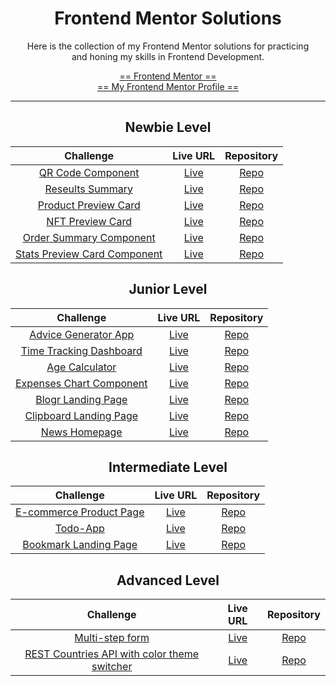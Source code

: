 <div align="center">

# Frontend Mentor Solutions

Here is the collection of my Frontend Mentor solutions for practicing<br>and honing my skills in Frontend Development.

[== Frontend Mentor ==](https://www.frontendmentor.io/home)<br>
[== My Frontend Mentor Profile ==](https://www.frontendmentor.io/profile/Lemon1903)

---

## Newbie Level

|                                                      Challenge                                                      |                                              Live URL                                               |                                                    Repository                                                    |
| :-----------------------------------------------------------------------------------------------------------------: | :-------------------------------------------------------------------------------------------------: | :--------------------------------------------------------------------------------------------------------------: |
|              [QR Code Component](https://www.frontendmentor.io/challenges/qr-code-component-iux_sIO_H)              |       [Live](https://lemon1903.github.io/Frontend-Mentor-Solutions/Newbie/qr_code_component)        |       [Repo](https://github.com/Lemon1903/Frontend-Mentor-Solutions/tree/master/Newbie/qr_code_component)        |
|          [Reseults Summary](https://www.frontendmentor.io/challenges/results-summary-component-CE_K6s0maV)          |   [Live](https://lemon1903.github.io/Frontend-Mentor-Solutions/Newbie/results_summary_component)    |   [Repo](https://github.com/Lemon1903/Frontend-Mentor-Solutions/tree/master/Newbie/results_summary_component)    |
|     [Product Preview Card](https://www.frontendmentor.io/challenges/product-preview-card-component-GO7UmttRfa)      | [Live](https://lemon1903.github.io/Frontend-Mentor-Solutions/Newbie/product_preview_card_component) | [Repo](https://github.com/Lemon1903/Frontend-Mentor-Solutions/tree/master/Newbie/product_preview_card_component) |
|          [NFT Preview Card](https://www.frontendmentor.io/challenges/nft-preview-card-component-SbdUL_w0U)          |   [Live](https://lemon1903.github.io/Frontend-Mentor-Solutions/Newbie/nft_preview_card_component)   |   [Repo](https://github.com/Lemon1903/Frontend-Mentor-Solutions/tree/master/Newbie/nft_preview_card_component)   |
|      [Order Summary Component](https://www.frontendmentor.io/challenges/order-summary-component-QlPmajDUj/hub)      |    [Live](https://lemon1903.github.io/Frontend-Mentor-Solutions/Newbie/order_summary_component)     |    [Repo](https://github.com/Lemon1903/Frontend-Mentor-Solutions/tree/master/Newbie/order_summary_component)     |
| [Stats Preview Card Component](https://www.frontendmentor.io/challenges/stats-preview-card-component-8JqbgoU62/hub) |  [Live](https://lemon1903.github.io/Frontend-Mentor-Solutions/Newbie/stats_preview_card_component)  |  [Repo](https://github.com/Lemon1903/Frontend-Mentor-Solutions/tree/master/Newbie/stats_preview_card_component)  |

## Junior Level

|                                                       Challenge                                                        |                                           Live URL                                            |                                                 Repository                                                 |
| :--------------------------------------------------------------------------------------------------------------------: | :-------------------------------------------------------------------------------------------: | :--------------------------------------------------------------------------------------------------------: |
|            [Advice Generator App](https://www.frontendmentor.io/challenges/advice-generator-app-QdUG-13db)             |                          [Live](https://adviceforyou.herokuapp.com/)                          |   [Repo](https://github.com/Lemon1903/Frontend-Mentor-Solutions/tree/master/Junior/advice_generator_app)   |
|         [Time Tracking Dashboard](https://www.frontendmentor.io/challenges/time-tracking-dashboard-UIQ7167Jw)          | [Live](https://lemon1903.github.io/Frontend-Mentor-Solutions/Junior/time_tracking_dashboard)  | [Repo](https://github.com/Lemon1903/Frontend-Mentor-Solutions/tree/master/Junior/time_tracking_dashboard)  |
|                [Age Calculator](https://www.frontendmentor.io/challenges/age-calculator-app-dF9DFFpj-Q)                |    [Live](https://lemon1903.github.io/Frontend-Mentor-Solutions/Junior/age_calculator_app)    |    [Repo](https://github.com/Lemon1903/Frontend-Mentor-Solutions/tree/master/Junior/age_calculator_app)    |
|        [Expenses Chart Component](https://www.frontendmentor.io/challenges/expenses-chart-component-e7yJBUdjwt)        | [Live](https://lemon1903.github.io/Frontend-Mentor-Solutions/Junior/expenses_chart_component) | [Repo](https://github.com/Lemon1903/Frontend-Mentor-Solutions/tree/master/Junior/expenses_chart_component) |
|            [Blogr Landing Page](https://www.frontendmentor.io/challenges/blogr-landing-page-EX2RLAApP/hub)             |    [Live](https://lemon1903.github.io/Frontend-Mentor-Solutions/Junior/blogr_landing_page)    |    [Repo](https://github.com/Lemon1903/Frontend-Mentor-Solutions/tree/master/Junior/blogr_landing_page)    |
| [Clipboard Landing Page](https://www.frontendmentor.io/challenges/clipboard-landing-page-5cc9bccd6c4c91111378ecb9/hub) |                          [Live](https://clipboard-lmn.netlify.app/)                           |  [Repo](https://github.com/Lemon1903/Frontend-Mentor-Solutions/tree/master/Junior/clipboard-landing-page)  |
|                 [News Homepage](https://www.frontendmentor.io/challenges/news-homepage-H6SWTa1MFl/hub)                 |                        [Live](https://news-homepage-lmn.netlify.app/)                         |      [Repo](https://github.com/Lemon1903/Frontend-Mentor-Solutions/tree/master/Junior/news-homepage)       |

## Intermediate Level

|                                                      Challenge                                                       |                       Live URL                        |                                                   Repository                                                   |
| :------------------------------------------------------------------------------------------------------------------: | :---------------------------------------------------: | :------------------------------------------------------------------------------------------------------------: |
|       [E-commerce Product Page](https://www.frontendmentor.io/challenges/ecommerce-product-page-UPsZ9MJp6/hub)       | [Live](https://ecommerce-product-app-19.netlify.app/) | [Repo](https://github.com/Lemon1903/Frontend-Mentor-Solutions/tree/master/Intermediate/ecommerce-product-page) |
|                     [Todo-App](https://www.frontendmentor.io/challenges/todo-app-Su1_KokOW/hub)                      |      [Live](https://lemon-todo-app.netlify.app/)      |        [Repo](https://github.com/Lemon1903/Frontend-Mentor-Solutions/tree/master/Intermediate/todo-app)        |
| [Bookmark Landing Page](https://www.frontendmentor.io/challenges/bookmark-landing-page-5d0b588a9edda32581d29158/hub) |       [Live](https://bookmark-lmn.netlify.app/)       | [Repo](https://github.com/Lemon1903/Frontend-Mentor-Solutions/tree/master/Intermediate/bookmark-landing-page)  |

## Advanced Level

|                                                                             Challenge                                                                              |                      Live URL                       |                                                            Repository                                                            |
| :----------------------------------------------------------------------------------------------------------------------------------------------------------------: | :-------------------------------------------------: | :------------------------------------------------------------------------------------------------------------------------------: |
|                                     [Multi-step form](https://www.frontendmentor.io/challenges/multistep-form-YVAnSdqQBJ/hub)                                      |   [Live](https://multi-step-form-fr.netlify.app/)   |               [Repo](https://github.com/Lemon1903/Frontend-Mentor-Solutions/tree/master/Advanced/multi-step-form)                |
| [REST Countries API with color theme switcher](https://www.frontendmentor.io/challenges/rest-countries-api-with-color-theme-switcher-5cacc469fec04111f7b848ca/hub) | [Live](https://rest-api-countries-lmn.netlify.app/) | [Repo](https://github.com/Lemon1903/Frontend-Mentor-Solutions/tree/master/Advanced/rest-countries-api-with-color-theme-switcher) |

</div>
